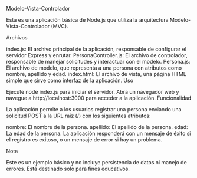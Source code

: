 Modelo-Vista-Controlador

Esta es una aplicación básica de Node.js que utiliza la arquitectura Modelo-Vista-Controlador (MVC).

Archivos

index.js: El archivo principal de la aplicación, responsable de configurar el servidor Express y enrutar.
PersonaController.js: El archivo de controlador, responsable de manejar solicitudes y interactuar con el modelo.
Persona.js: El archivo de modelo, que representa a una persona con atributos como nombre, apellido y edad.
index.html: El archivo de vista, una página HTML simple que sirve como interfaz de la aplicación.
Uso

Ejecute node index.js para iniciar el servidor.
Abra un navegador web y navegue a http://localhost:3000 para acceder a la aplicación.
Funcionalidad

La aplicación permite a los usuarios registrar una persona enviando una solicitud POST a la URL raíz (/) con los siguientes atributos:

nombre: El nombre de la persona.
apellido: El apellido de la persona.
edad: La edad de la persona.
La aplicación responderá con un mensaje de éxito si el registro es exitoso, o un mensaje de error si hay un problema.

Nota

Este es un ejemplo básico y no incluye persistencia de datos ni manejo de errores. Está destinado solo para fines educativos.
